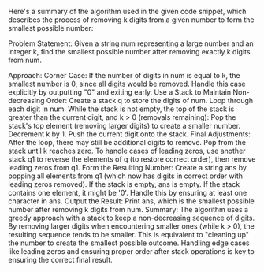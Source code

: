 
Here's a summary of the algorithm used in the given code snippet, which describes the process of removing k digits from a given number to form the smallest possible number:

Problem Statement:
Given a string num representing a large number and an integer k, find the smallest possible number after removing exactly k digits from num.

Approach:
Corner Case:
If the number of digits in num is equal to k, the smallest number is 0, since all digits would be removed. Handle this case explicitly by outputting "0" and exiting early.
Use a Stack to Maintain Non-decreasing Order:
Create a stack q to store the digits of num.
Loop through each digit in num.
While the stack is not empty, the top of the stack is greater than the current digit, and k > 0 (removals remaining):
Pop the stack's top element (removing larger digits) to create a smaller number.
Decrement k by 1.
Push the current digit onto the stack.
Final Adjustments:
After the loop, there may still be additional digits to remove. Pop from the stack until k reaches zero.
To handle cases of leading zeros, use another stack q1 to reverse the elements of q (to restore correct order), then remove leading zeros from q1.
Form the Resulting Number:
Create a string ans by popping all elements from q1 (which now has digits in correct order with leading zeros removed).
If the stack is empty, ans is empty. If the stack contains one element, it might be '0'. Handle this by ensuring at least one character in ans.
Output the Result:
Print ans, which is the smallest possible number after removing k digits from num.
Summary:
The algorithm uses a greedy approach with a stack to keep a non-decreasing sequence of digits. By removing larger digits when encountering smaller ones (while k > 0), the resulting sequence tends to be smaller. This is equivalent to "cleaning up" the number to create the smallest possible outcome. Handling edge cases like leading zeros and ensuring proper order after stack operations is key to ensuring the correct final result.
